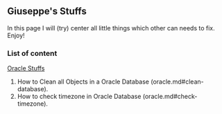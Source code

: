## Giuseppe's Stuffs

In this page I will (try) center all little things which other can needs to fix. Enjoy! 

### List of content

[Oracle Stuffs](oracle.md)
1. How to Clean all Objects in a Oracle Database (oracle.md#clean-database).
2. How to check timezone in Oracle Database (oracle.md#check-timezone).




